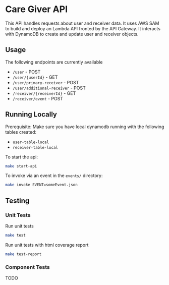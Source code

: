 # Care Giver API

This API handles requests about user and receiver data. It uses AWS SAM to build and deploy an
Lambda API fronted by the API Gateway. It interacts with DynamoDB to create and update user and receiver 
objects. 

## Usage
The following endpoints are currently available
- `/user` - POST
- `/user/{userId}` - GET
- `/user/primary-receiver` - POST
- `/user/additional-receiver` - POST
- `/receiver/{receiverId}` - GET
- `/receiver/event` - POST


## Running Locally
Prerequisite: Make sure you have local dynamodb running with the following tables created:
- `user-table-local`
- `receiver-table-local`

To start the api:
```sh
make start-api
```

To invoke via an event in the `events/` directory:
```sh
make invoke EVENT=someEvent.json
```

## Testing

### Unit Tests
Run unit tests
```sh
make test 
```

Run unit tests with html coverage report
```sh
make test-report
```

### Component Tests
TODO